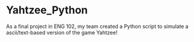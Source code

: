 # Yahtzee_Python
As a final project in ENG 102, my team created a Python script to simulate a ascii/text-based version of the game Yahtzee!
